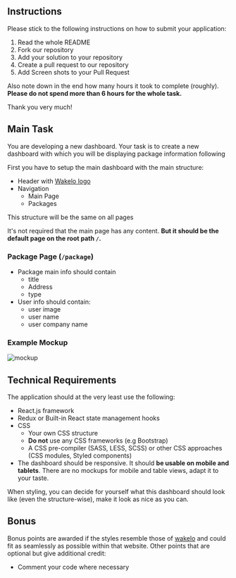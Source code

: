 ## Instructions
Please stick to the following instructions on how to submit your application:
1. Read the whole README
2. Fork our repository
3. Add your solution to your repository
4. Create a pull request to our repository
5. Add Screen shots to your Pull Request

Also note down in the end how many hours it took to complete (roughly). **Please do not spend more than 6 hours for the whole task.**

Thank you very much!

## Main Task
You are developing a new dashboard. Your task is to create a new dashboard with which you will be displaying package information following

First you have to setup the main dashboard with the main structure:
- Header with [Wakelo logo]()
- Navigation
  - Main Page
  - Packages

This structure will be the same on all pages

It's not required that the main page has any content. **But it should be the default page on the root path `/`.**

### Package Page (`/package`)
- Package main info should contain
  - title
  - Address
  - type 
- User info should contain:
  - user image
  - user name
  - user company name

### Example Mockup
![mockup](mockup.jpg)

## Technical Requirements

The application should at the very least use the following:

- React.js framework
- Redux or Built-in React state management hooks
- CSS
  - Your own CSS structure
  - **Do not** use any CSS frameworks (e.g Bootstrap)
  - A CSS pre-compiler (SASS, LESS, SCSS) or other CSS approaches (CSS modules, Styled components)
- The dashboard should be responsive. It should **be usable on mobile and tablets**. There are no mockups for mobile and table views, adapt it to your taste.

When styling, you can decide for yourself what this dashboard should look like (even the structure-wise), make it look as nice as you can.

## Bonus
Bonus points are awarded if the styles resemble those of [wakelo](https://wakeloexpress.com/) and could fit as seamlessly as possible within that website.
Other points that are optional but give additional credit:
  - Comment your code where necessary